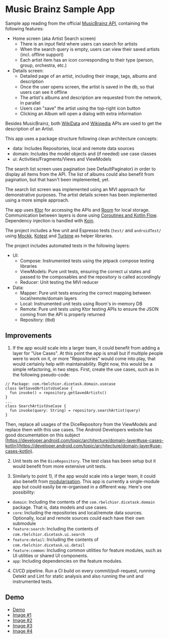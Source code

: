 # Music Brainz Sample App

Sample app reading from the official [MusicBrainz API](https://musicbrainz.org/doc/MusicBrainz_API#Search), 
containing the following features:
- Home screen (aka Artist Search screen)
  - There is an input field where users can search for artists 
  - When the search query is empty, users can view their saved artists (incl. offline support)
  - Each artist item has an icon corresponding to their type (person, group, orchestra, etc.)
- Details screen:
  - Detailed page of an artist, including their image, tags, albums and description
  - Once the user opens screen, the artist is saved in the db, so that users can see it offline
  - The artist's albums and description are requested from the network, in parallel
  - Users can "save" the artist using the top-right icon button
  - Clicking an Album will open a dialog with extra information

Besides MusicBrainz, both [WikiData](https://www.wikidata.org/wiki/Wikidata:Data_access) 
and [Wikipedia](https://www.mediawiki.org/wiki/API:Main_page) APIs are used to get the description 
of an Artist.

This app uses a package structure following clean architecture concepts:
- data: Includes Repositories, local and remote data sources
- domain: Includes the model objects and (if needed) use case classes
- ui: Activities/Fragments/Views and ViewModels

The search list screen uses pagination (see DefaultPaginator) in order to display all items from
the API. The list of albums could also benefit from pagination, but that hasn't been implemented, yet.

The search list screen was implemented using an MVI approach for demonstrative purposes. 
The artist details screen has been implemented using a more simple approach. 

The app uses [Ktor](https://ktor.io/) for accessing the APIs and 
[Room](https://developer.android.com/training/data-storage/room) for local storage. 
Communication between layers is done using [Coroutines and Kotlin Flow](https://kotlinlang.org/docs/coroutines-guide.html).
Dependency injection is handled with [Koin](https://insert-koin.io/).

The project includes a few unit and Espresso tests (`test/` and `androidTest/` using
[Mockk](https://mockk.io/), [Kotest](https://kotest.io/docs/assertions/assertions.html) and
[Turbine](https://github.com/cashapp/turbine) as helper libraries.

The project includes automated tests in the following layers:
- UI:
  - Compose: Instrumented tests using the jetpack compose testing libraries
  - ViewModels: Pure unit tests, ensuring the correct ui states and passed to the composables and the repository is called accordingly
  - Reducer: Unit testing the MVI reducer
- Data:
  - Mapper: Pure unit tests ensuring the correct mapping between local/remote/domain layers
  - Local: Instrumented unit tests using Room's in-memory DB
  - Remote: Pure unit tests using Ktor testing APIs to ensure the JSON coming from the API is properly returned
  - Repository: (tbd)

## Improvements

1) If the app would scale into a larger team, it could benefit from adding a layer for "Use Cases".
At this point the app is small but if multiple people were to work on it, or more "Repositories" 
would come into play, that would certainly help with maintainability. Right now, this would be a 
simple refactoring, in two steps. First, create the use cases, such as in the following pseudo-code:

```
// Package: com.rbelchior.dicetask.domain.usecase
class GetSavedArtistsUseCase {
  fun invoke() = repository.getSavedArtists()
}
...
class SearchArtistUseCase {
  fun invoke(query: String) = repository.searchArtist(query)
}
```

Then, replace all usages of the DiceRepository from the ViewModels and replace them with this 
use cases. The Android Developers website has good documentation on this subject
[https://developer.android.com/topic/architecture/domain-layer#use-cases-kotlin](https://developer.android.com/topic/architecture/domain-layer#use-cases-kotlin).

2) Unit tests on the `DiceRepository`. The test class has been setup but it would benefit from
more extensive unit tests.

3) Similarly to point 1), if the app would scale into a larger team, it could also benefit from
[modularisation](https://developer.android.com/topic/modularization). This app is currently a 
single-module app but could easily be re-organised in a different way. Here's one possibility:

- `domain`: Including the contents of the `com.rbelchior.dicetask.domain` package. That is, 
data models and use cases.
- `core`: Including the repositories and local/remote data sources. Optionally, local and remote 
sources could each have their own submodule
- `feature:search`: Including the contents of `com.rbelchior.dicetask.ui.search`
- `feature:detail`: Including the contents of `com.rbelchior.dicetask.ui.detail`
- `feature:common`: Including common utilities for feature modules, such as UI utilities or shared 
UI components.
- `app`: Including dependencies on the feature modules.

4) CI/CD pipeline. Run a CI build on every commit/pull-request, running Detekt and Lint for static
analysis and also running the unit and instrumented tests.

## Demo

- [Demo](https://www.loom.com/share/e190f4627feb4c2297865df77176eaea)
- [Image #1](demo/demo-1.png)
- [Image #2](demo/demo-2.png)
- [Image #3](demo/demo-3.png)
- [Image #4](demo/demo-4.png)


